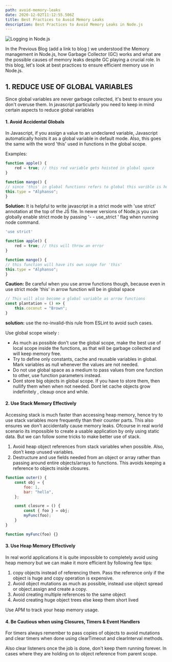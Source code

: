 ```yaml
---
path: avoid-memory-leaks
date: 2020-12-02T11:12:55.506Z
title: Best Practices to Avoid Memory Leaks
description: Best Practices to Avoid Memory Leaks in Node.js
---
```

![Logging in Node.js](/../../assets/memory-leak/header.png "Logging in Node.js")

In the Previous Blog (add a link to blog ) we understood the Memory management in Node.js, how Garbage Collector (GC) works and what are the possible causes of memory leaks despite GC playing a crucial role. In this blog, let's look at best practices to ensure efficient memory use in Node.js.

## 1. REDUCE USE OF GLOBAL VARIABLES
Since global variables are never garbage collected, it's best to ensure you don't overuse them. 
In javascript particularly you need to keep in mind certain aspects to reduce global variables 

#### 1. Avoid Accidental Globals
In Javascript, if you assign a value to an undeclared variable, Javascript automatically hoists it as a global variable in default mode. Also, this goes the same with the word 'this' used in functions in the global scope.

Examples:
```javascript
function apple() {
	red = true; // this red variable gets hoisted in global space
}

function mango() {
// since 'this' in global functions refers to global this varible is hoisted in global space
this.type = "Alphanso";  
}
```
**Solution:** It is helpful to write javascript in a strict mode with 'use strict' annotation at the top of the JS file. In newer versions of Node.js you can globally enable strict mode by passing '- - use_strict ' flag when running node command.

```javascript
'use strict'

function apple() {
	red = true; // this will throw an error
}

function mango() {
// this function will have its own scope for 'this'
this.type = "Alphanso";  
}
```
**Caution:**  Be careful when you use arrow functions though, because even in use strict mode 'this' in arrow function will be in global space

```javascript
// This will also become a global variable as arrow functions
const plantation = () => {
    this.coconut = "Brown";
}
```
**solution:** use the no-invalid-this rule from ESLint to avoid such cases.

Use global scope wisely :

- As much as possible don't use the global scope, make the best use of local scope inside the functions, as that will be garbage collected and will keep memory free.
- Try to define only constants, cache and reusable variables in global. Mark variables as null whenever the values are not needed.
- Do not use global space as a medium to pass values from one function to other, use function parameters instead.
- Dont store big objects in global scope. If you have to store them, then nullify them when when not needed. Dont let cache objects grow indefinitely , cleaup once and while.

#### 2. Use Stack Memory Effectively
Accessing stack is much faster than accessing heap memory, hence try to use stack variables more frequently than their counter parts. This also ensures we don't accidentally cause memory leaks. Ofcourse in real world scenario its impossible to create a usable application by only using static data. But we can follow some tricks to make better use of stack.

1. Avoid heap object references from stack variables when possible. Also, don’t keep unused variables.
2. Destructure and use fields needed from an object or array rather than passing around entire objects/arrays to functions. This avoids keeping a reference to objects inside closures.

```javascript
function outer() {
    const obj = {
        foo: 1,
        bar: "hello",
    };

    const closure = () {
        const { foo } = obj;
        myFunc(foo);
    }
}

function myFunc(foo) {}
```

#### 3. Use Heap Memory Effectively
In real world applications it is quite impossible to completely avoid using heap memory but we can make it more efficient by following few tips:

1.  copy objects instead of referencing them. Pass the reference only if the object is huge and copy operation is expensive. 
2. Avoid object mutations as much as possible, instead use object spread or object.assign and create a copy.
3. Avoid creating multiple references to the same object
4. Avoid creating huge object trees else keep them short lived

Use APM to track your heap memory usage.

#### 4. Be Cautious when using Closures, Timers & Event Handlers
For timers always remember to pass copies of objects to avoid mutations and clear timers when done using clearTimeout and clearInterval methods. 

Also clear listeners once the job is done, don't keep them running forever. In cases where they are holding on to object reference from parent scope.